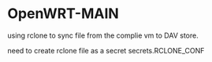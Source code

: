 # OpenWRT-MAIN

using rclone to sync file from the complie vm to DAV store.

need to create rclone file as a secret secrets.RCLONE_CONF

